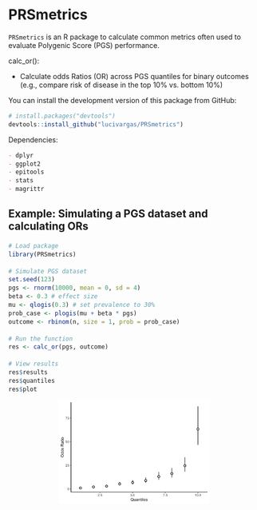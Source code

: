 # PRSmetrics

`PRSmetrics` is an R package to calculate common metrics often used to evaluate Polygenic Score (PGS) performance. 

calc_or():
  - Calculate odds Ratios (OR) across PGS quantiles for binary outcomes (e.g., compare risk of disease in the top 10% vs. bottom 10%)


You can install the development version of this package from GitHub:
```r
# install.packages("devtools")
devtools::install_github("lucivargas/PRSmetrics")
```

Dependencies:
```markdown
- dplyr
- ggplot2
- epitools
- stats
- magrittr
```

## Example: Simulating a PGS dataset and calculating ORs

```r
# Load package
library(PRSmetrics)

# Simulate PGS dataset
set.seed(123)
pgs <- rnorm(10000, mean = 0, sd = 4)
beta <- 0.3 # effect size
mu <- qlogis(0.3) # set prevalence to 30%
prob_case <- plogis(mu + beta * pgs)
outcome <- rbinom(n, size = 1, prob = prob_case)

# Run the function
res <- calc_or(pgs, outcome)

# View results
res$results
res$quantiles
res$plot
```

<div align="center">
  <img src="man/figures/example_calc_or_plot.png" width="60%"/>
</div>
